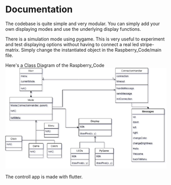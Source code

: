 # Documentation
The codebase is quite simple and very modular.
You can simply add your own displaying modes and use the underlying display functions.

There is a simulation mode using pygame. This is very useful to experiment and test displaying options without having to connect a real led stripe-matrix.
Simply change the instantiated object in the Raspberry_Code/main file.

Here's a Class Diagram of the Raspberry_Code
![Raspberry_Code Class Diagram](Class_Diagram.jpg)

The controll app is made with flutter.
